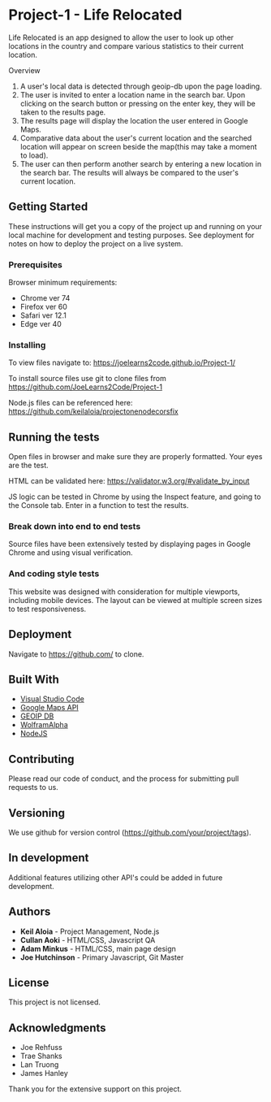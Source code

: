 # Project-1 - Life Relocated

Life Relocated is an app designed to allow the user to look up other locations in the country and compare various statistics to their current location. 


Overview
1. A user's local data is detected through geoip-db upon the page loading.
2. The user is invited to enter a location name in the search bar.  Upon clicking on the search button or pressing on the enter key, they will be taken to the results page.
3. The results page will display the location the user entered in Google Maps.
4. Comparative data about the user's current location and the searched location will appear on screen beside the map(this may take a moment to load).
5. The user can then perform another search by entering a new location in the search bar.  The results will always be compared to the user's current location.


## Getting Started

These instructions will get you a copy of the project up and running on your local machine for development and testing purposes. See deployment for notes on how to deploy the project on a live system.


### Prerequisites

Browser minimum requirements:
* Chrome ver 74
* Firefox ver 60
* Safari ver 12.1
* Edge ver 40

### Installing

To view files navigate to: https://joelearns2code.github.io/Project-1/

To install source files use git to clone files from https://github.com/JoeLearns2Code/Project-1

Node.js files can be referenced here: https://github.com/keilaloia/projectonenodecorsfix



## Running the tests

Open files in browser and make sure they are properly formatted. Your eyes are the test.

HTML can be validated here: https://validator.w3.org/#validate_by_input

JS logic can be tested in Chrome by using the Inspect feature, and going to the Console tab. Enter in a function to test the results.


### Break down into end to end tests

Source files have been extensively tested by displaying pages in Google Chrome and using visual verification.

### And coding style tests

This website was designed with consideration for multiple viewports, including mobile devices.  The layout can be viewed at multiple screen sizes to test responsiveness.

## Deployment

Navigate to https://github.com/ to clone.

## Built With

* [Visual Studio Code](https://code.visualstudio.com/)
* [Google Maps API](https://developers.google.com/maps/documentation/javascript/tutorial)
* [GEOIP DB](https://geoip-db.com/)
* [WolframAlpha](https://www.wolframalpha.com/)
* [NodeJS](https://nodejs.org/en/)

## Contributing

Please read our code of conduct, and the process for submitting pull requests to us.

## Versioning

We use github for version control (https://github.com/your/project/tags). 

## In development

Additional features utilizing other API's could be added in future development.

## Authors

* **Keil Aloia** - Project Management, Node.js
* **Cullan Aoki** - HTML/CSS, Javascript QA
* **Adam Minkus** - HTML/CSS, main page design
* **Joe Hutchinson** - Primary Javascript, Git Master

## License

This project is not licensed.

## Acknowledgments

* Joe Rehfuss
* Trae Shanks
* Lan Truong
* James Hanley

Thank you for the extensive support on this project.